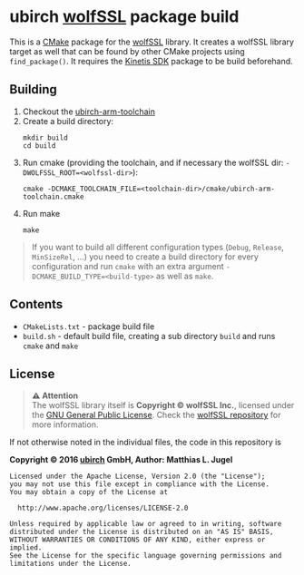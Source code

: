 # ubirch [wolfSSL](https://www.wolfssl.com/) package build

This is a [CMake](https://cmake.org) package for the [wolfSSL](https://www.wolfssl.com/) library. It
creates a wolfSSL library target as well that can be found by other CMake projects using `find_package()`.
It requires the [Kinetis SDK](https://gitlab.com/ubirch/ubirch-kinetis-sdk-package) package to be
build beforehand.

## Building

1. Checkout the [ubirch-arm-toolchain](https://gitlab.com/ubirch/ubirch-arm-toolchain)
3. Create a build directory:
    ```
    mkdir build
    cd build
    ```
3. Run cmake (providing the toolchain, and if necessary the wolfSSL dir: `-DWOLFSSL_ROOT=<wolfssl-dir>`):
    ```
    cmake -DCMAKE_TOOLCHAIN_FILE=<toolchain-dir>/cmake/ubirch-arm-toolchain.cmake
    ```
4. Run make
    ```
    make
    ```

> If you want to build all different configuration types (`Debug`, `Release`, `MinSizeRel`, ...)
> you need to create a build directory for every configuration and run `cmake` with an extra
> argument `-DCMAKE_BUILD_TYPE=<build-type>` as well as `make`.

## Contents

- `CMakeLists.txt` - package build file
- `build.sh` - default build file, creating a sub directory `build` and runs `cmake` and `make`

## License

>  __&#9888; Attention__ <br/>
> The wolfSSL library itself is __Copyright &copy; wolfSSL Inc.__, licensed under the
> [GNU General Public License](https://en.wikipedia.org/wiki/GNU_General_Public_License).
> Check the [wolfSSL repository](https://github.com/wolfSSL/wolfssl) for more information.

If not otherwise noted in the individual files, the code in this repository is

__Copyright &copy; 2016 [ubirch](http://ubirch.com) GmbH, Author: Matthias L. Jugel__

```
Licensed under the Apache License, Version 2.0 (the "License");
you may not use this file except in compliance with the License.
You may obtain a copy of the License at

  http://www.apache.org/licenses/LICENSE-2.0

Unless required by applicable law or agreed to in writing, software
distributed under the License is distributed on an "AS IS" BASIS,
WITHOUT WARRANTIES OR CONDITIONS OF ANY KIND, either express or implied.
See the License for the specific language governing permissions and
limitations under the License.
```





